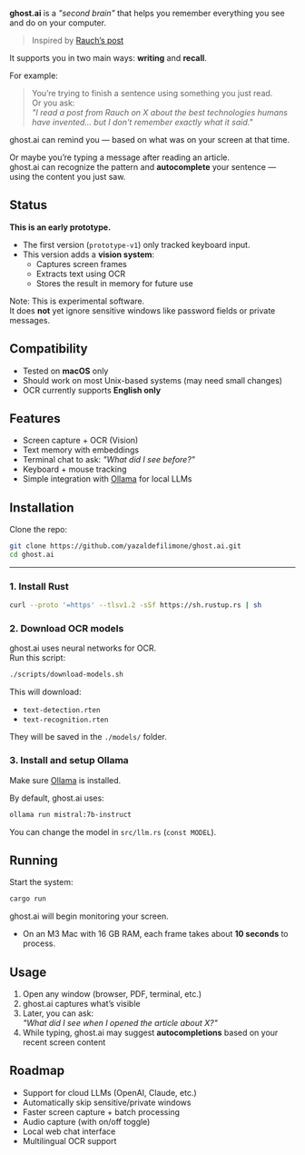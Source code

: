 
**ghost.ai** is a _"second brain"_ that helps you remember everything you see and do on your computer.  
> Inspired by [Rauch’s post](https://x.com/rauchg/status/1903528336241861113)

It supports you in two main ways: **writing** and **recall**.

For example:

> You’re trying to finish a sentence using something you just read.  
> Or you ask:  
> _"I read a post from Rauch on X about the best technologies humans have invented... but I don't remember exactly what it said."_

ghost.ai can remind you — based on what was on your screen at that time.

Or maybe you’re typing a message after reading an article.  
ghost.ai can recognize the pattern and **autocomplete** your sentence — using the content you just saw.




## Status

**This is an early prototype.**

- The first version (`prototype-v1`) only tracked keyboard input.  
- This version adds a **vision system**:
  - Captures screen frames  
  - Extracts text using OCR  
  - Stores the result in memory for future use  

Note: This is experimental software.  
It does **not** yet ignore sensitive windows like password fields or private messages.




## Compatibility

- Tested on **macOS** only  
- Should work on most Unix-based systems (may need small changes)  
- OCR currently supports **English only**




## Features

- Screen capture + OCR (Vision)
- Text memory with embeddings
- Terminal chat to ask: _"What did I see before?"_
- Keyboard + mouse tracking
- Simple integration with [Ollama](https://ollama.com/) for local LLMs




## Installation

Clone the repo:

```bash
git clone https://github.com/yazaldefilimone/ghost.ai.git
cd ghost.ai
```

---

### 1. Install Rust

```bash
curl --proto '=https' --tlsv1.2 -sSf https://sh.rustup.rs | sh
```




### 2. Download OCR models

ghost.ai uses neural networks for OCR.  
Run this script:

```bash
./scripts/download-models.sh
```

This will download:

- `text-detection.rten`  
- `text-recognition.rten`  

They will be saved in the `./models/` folder.




### 3. Install and setup Ollama

Make sure [Ollama](https://ollama.com/) is installed.

By default, ghost.ai uses:

```bash
ollama run mistral:7b-instruct
```

You can change the model in `src/llm.rs` (`const MODEL`).




## Running

Start the system:

```bash
cargo run
```

ghost.ai will begin monitoring your screen.

- On an M3 Mac with 16 GB RAM, each frame takes about **10 seconds** to process.



## Usage

1. Open any window (browser, PDF, terminal, etc.)
2. ghost.ai captures what’s visible
3. Later, you can ask:  
   _"What did I see when I opened the article about X?"_
4. While typing, ghost.ai may suggest **autocompletions** based on your recent screen content



## Roadmap

- Support for cloud LLMs (OpenAI, Claude, etc.)
- Automatically skip sensitive/private windows
- Faster screen capture + batch processing
- Audio capture (with on/off toggle)
- Local web chat interface
- Multilingual OCR support
